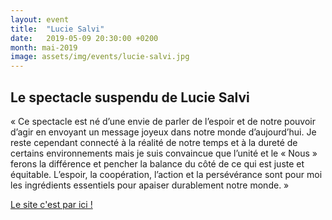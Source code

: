 ```yaml
---
layout: event
title:  "Lucie Salvi"
date:   2019-05-09 20:30:00 +0200
month: mai-2019
image: assets/img/events/lucie-salvi.jpg
---
```


## Le spectacle suspendu de **Lucie Salvi**

« Ce spectacle est né d’une envie de parler de l’espoir et de notre pouvoir d’agir en envoyant un message joyeux dans notre monde d’aujourd’hui. Je reste cependant connecté à la réalité de notre temps et à la dureté de certains environnements mais je suis convaincue que l’unité et le « Nous » ferons la différence et pencher la balance du côté de ce qui est juste et équitable. L’espoir, la coopération, l’action et la persévérance sont pour moi les ingrédients essentiels pour apaiser durablement notre monde. » 

[Le site c'est par ici !](https://luciesalvi.wordpress.com/)
